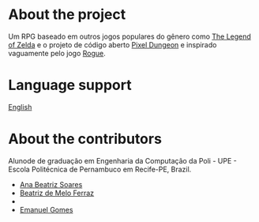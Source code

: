 # About the project
 Um RPG baseado em outros jogos populares do gênero como [The Legend of Zelda](https://en.wikipedia.org/wiki/The_Legend_of_Zelda) e o projeto de código aberto [Pixel Dungeon](https://pixeldungeon.watabou.ru/) e inspirado vaguamente pelo jogo [Rogue](https://en.wikipedia.org/wiki/Rogue_(video_game)).

# Language support
 [English](./README.md)

# About the contributors
 Alunode de graduação em Engenharia da Computação da Poli - UPE - Escola Politécnica de Pernambuco em Recife-PE, Brazil.
 - [Ana Beatriz Soares](https://github.com/alocinny)
 - [Beatriz de Melo Ferraz](https://github.com/Biazita14)
 - [](https://github.com/GuilhermeC-pg)
 - [Emanuel Gomes](https://github.com/kaqui-null)
